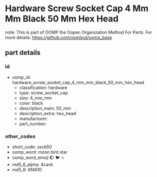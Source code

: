 # Hardware Screw Socket Cap 4 Mm Mm Black 50 Mm Hex Head  

note: This is part of OOMP the Oopen Organization Method For Parts. For more details: https://github.com/oomlout/oomp_base

##  part details





### id
* oomp_id: hardware_screw_socket_cap_4_mm_mm_black_50_mm_hex_head
  * classification: hardware
  * type: screw_socket_cap
  * size: 4_mm_mm
  * color: black
  * description_main: 50_mm
  * description_extra: hex_head
  * manufacturer: 
  * part_number: 

### other_codes
* short_code: sscb50
* oomp_word: moon bird star
* oomp_word_emoji :moon: :bird: :star:
* md5_6_alpha: 4cavk
* md5_6: 6f4610
